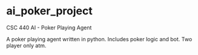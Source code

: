 # ai_poker_project
CSC 440 AI - Poker Playing Agent

A poker playing agent written in python. Includes poker logic and bot. Two player only atm.
